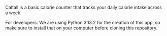 Caltall is a basic calorie counter that tracks your daily calorie intake across a week.

For developers:
We are using Python 3.13.2 for the creation of this app, so make sure to install that on your computer before cloning this repository.